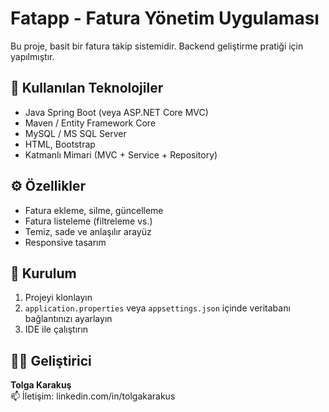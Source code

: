 # Fatapp - Fatura Yönetim Uygulaması

Bu proje, basit bir fatura takip sistemidir. Backend geliştirme pratiği için yapılmıştır.

## 🚀 Kullanılan Teknolojiler
- Java Spring Boot (veya ASP.NET Core MVC)
- Maven / Entity Framework Core
- MySQL / MS SQL Server
- HTML, Bootstrap
- Katmanlı Mimari (MVC + Service + Repository)

## ⚙️ Özellikler
- Fatura ekleme, silme, güncelleme
- Fatura listeleme (filtreleme vs.)
- Temiz, sade ve anlaşılır arayüz
- Responsive tasarım


## 🔧 Kurulum
1. Projeyi klonlayın
2. `application.properties` veya `appsettings.json` içinde veritabanı bağlantınızı ayarlayın
3. IDE ile çalıştırın

## 👨‍💻 Geliştirici
**Tolga Karakuş**  
📫 İletişim: linkedin.com/in/tolgakarakus  
